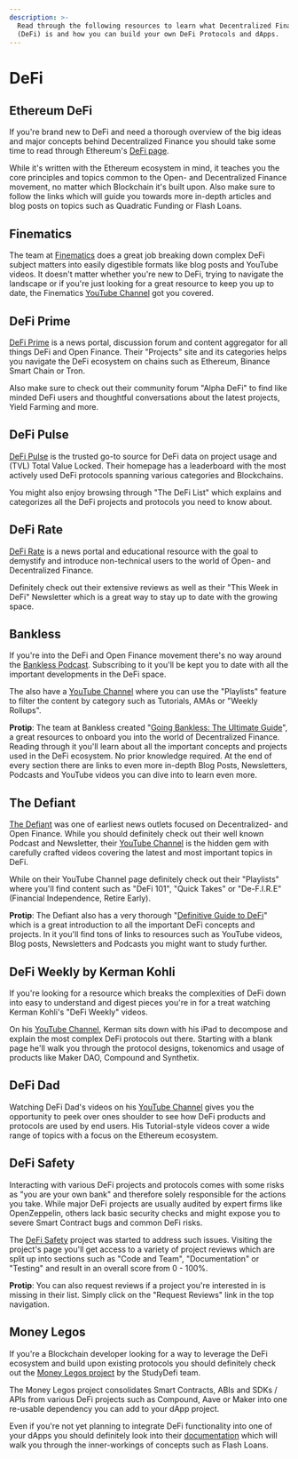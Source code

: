 ```yaml
---
description: >-
  Read through the following resources to learn what Decentralized Finance
  (DeFi) is and how you can build your own DeFi Protocols and dApps.
---
```


# DeFi

## Ethereum DeFi

If you're brand new to DeFi and need a thorough overview of the big ideas and major concepts behind Decentralized Finance you should take some time to read through Ethereum's [DeFi page](https://ethereum.org/en/defi/).

While it's written with the Ethereum ecosystem in mind, it teaches you the core principles and topics common to the Open- and Decentralized Finance movement, no matter which Blockchain it's built upon. Also make sure to follow the links which will guide you towards more in-depth articles and blog posts on topics such as Quadratic Funding or Flash Loans.

## Finematics

The team at [Finematics](http://finematics.com) does a great job breaking down complex DeFi subject matters into easily digestible formats like blog posts and YouTube videos. It doesn't matter whether you're new to DeFi, trying to navigate the landscape or if you're just looking for a great resource to keep you up to date, the Finematics [YouTube Channel](https://www.youtube.com/c/Finematics) got you covered.

## DeFi Prime

[DeFi Prime](https://defiprime.com/) is a news portal, discussion forum and content aggregator for all things DeFi and Open Finance. Their "Projects" site and its categories helps you navigate the DeFi ecosystem on chains such as Ethereum, Binance Smart Chain or Tron.

Also make sure to check out their community forum "Alpha DeFi" to find like minded DeFi users and thoughtful conversations about the latest projects, Yield Farming and more.

## DeFi Pulse

[DeFi Pulse](https://defipulse.com/) is the trusted go-to source for DeFi data on project usage and \(TVL\) Total Value Locked. Their homepage has a leaderboard with the most actively used DeFi protocols spanning various categories and Blockchains.

You might also enjoy browsing through "The DeFi List" which explains and categorizes all the DeFi projects and protocols you need to know about.

## DeFi Rate

[DeFi Rate](https://defirate.com/) is a news portal and educational resource with the goal to demystify and introduce non-technical users to the world of Open- and Decentralized Finance.

Definitely check out their extensive reviews as well as their "This Week in DeFi" Newsletter which is a great way to stay up to date with the growing space.

## Bankless

If you're into the DeFi and Open Finance movement there's no way around the [Bankless Podcast](http://podcast.banklesshq.com/). Subscribing to it you'll be kept you to date with all the important developments in the DeFi space.

The also have a [YouTube Channel](https://www.youtube.com/c/Bankless/) where you can use the "Playlists" feature to filter the content by category such as Tutorials, AMAs or "Weekly Rollups".

**Protip**: The team at Bankless created "[Going Bankless: The Ultimate Guide](https://newsletter.banklesshq.com/p/-guide-1-starting-with-bankless)", a great resources to onboard you into the world of Decentralized Finance. Reading through it you'll learn about all the important concepts and projects used in the DeFi ecosystem. No prior knowledge required. At the end of every section there are links to even more in-depth Blog Posts, Newsletters, Podcasts and YouTube videos you can dive into to learn even more.

## The Defiant

[The Defiant](https://thedefiant.io/) was one of earliest news outlets focused on Decentralized- and Open Finance. While you should definitely check out their well known Podcast and Newsletter, their [YouTube Channel](https://www.youtube.com/c/TheDefiant) is the hidden gem with carefully crafted videos covering the latest and most important topics in DeFi.

While on their YouTube Channel page definitely check out their "Playlists" where you'll find content such as "DeFi 101", "Quick Takes" or "De-F.I.R.E" \(Financial Independence, Retire Early\).

**Protip**: The Defiant also has a very thorough "[Definitive Guide to DeFi](https://newsletter.thedefiant.io/p/the-defiants-definitive-guide-to)" which is a great introduction to all the important DeFi concepts and projects. In it you'll find tons of links to resources such as YouTube videos, Blog posts, Newsletters and Podcasts you might want to study further.

## DeFi Weekly by Kerman Kohli

If you're looking for a resource which breaks the complexities of DeFi down into easy to understand and digest pieces you're in for a treat watching Kerman Kohli's "DeFi Weekly" videos.

On his [YouTube Channel](https://www.youtube.com/c/DeFiWeekly), Kerman sits down with his iPad to decompose and explain the most complex DeFi protocols out there. Starting with a blank page he'll walk you through the protocol designs, tokenomics and usage of products like Maker DAO, Compound and Synthetix.

## DeFi Dad

Watching DeFi Dad's videos on his [YouTube Channel](https://www.youtube.com/channel/UCatItl6C7wJp9txFMbXbSTg/) gives you the opportunity to peek over ones shoulder to see how DeFi products and protocols are used by end users. His Tutorial-style videos cover a wide range of topics with a focus on the Ethereum ecosystem.

## DeFi Safety

Interacting with various DeFi projects and protocols comes with some risks as "you are your own bank" and therefore solely responsible for the actions you take. While major DeFi projects are usually audited by expert firms like OpenZeppelin, others lack basic security checks and might expose you to severe Smart Contract bugs and common DeFi risks.

The [DeFi Safety](https://defisafety.com/) project was started to address such issues. Visiting the project's page you'll get access to a variety of project reviews which are split up into sections such as "Code and Team", "Documentation" or "Testing" and result in an overall score from 0 - 100%.

**Protip**: You can also request reviews if a project you're interested in is missing in their list. Simply click on the "Request Reviews" link in the top navigation.

## Money Legos

If you're a Blockchain developer looking for a way to leverage the DeFi ecosystem and build upon existing protocols you should definitely check out the [Money Legos project](https://github.com/studydefi/money-legos) by the StudyDefi team.

The Money Legos project consolidates Smart Contracts, ABIs and SDKs / APIs from various DeFi projects such as Compound, Aave or Maker into one re-usable dependency you can add to your dApp project.

Even if you're not yet planning to integrate DeFi functionality into one of your dApps you should definitely look into their [documentation](https://money-legos.studydefi.com/) which will walk you through the inner-workings of concepts such as Flash Loans.

